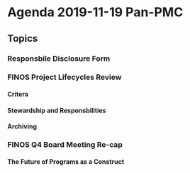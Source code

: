 # Agenda 2019-11-19 Pan-PMC

## Topics

### Responsbile Disclosure Form

### FINOS Project Lifecycles Review
#### Critera
#### Stewardship and Responsbilities
#### Archiving

### FINOS Q4 Board Meeting Re-cap
#### The Future of Programs as a Construct
